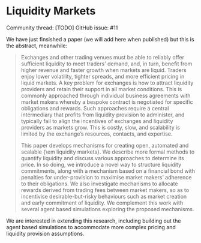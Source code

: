 # Liquidity Markets

Community thread: [TODO]
GitHub issue: #11

We have just finsished a paper (we will add here when published) but this is the abstract, meanwhile:

> Exchanges and other trading venues must be able to reliably offer sufficient liquidity to meet traders' demand, and, in turn, benefit from higher revenue and faster growth when markets are liquid. Traders enjoy lower volatility, tighter spreads, and more efficient pricing in liquid markets. A key problem for exchanges is how to attract liquidity providers and retain their support in all market conditions. This is commonly approached through individual business agreements with market makers whereby a bespoke contract is negotiated for specific obligations and rewards. Such approaches require a central intermediary that profits from liquidity provision to administer, and typically fail to align the incentives of exchanges and liquidity providers as markets grow. This is costly, slow, and scalability is limited by the exchange’s resources, contacts, and expertise.
>
> This paper develops mechanisms for creating open, automated and scalable {\em liquidity markets}. We describe more formal methods to quantify liquidity and discuss various approaches to determine its price. In so doing, we introduce a novel way to structure liquidity commitments, along with a mechanism based on a financial bond with penalties for under-provision to maximise market makers’ adherence to their obligations. We also investigate mechanisms to allocate rewards derived from trading fees between market makers, so as to incentivise desirable-but-risky behaviours such as market creation and early commitment of liquidity. We complement this work with several agent based simulations exploring the proposed mechanisms.

We are interested in extending this research, including building out the agent based simulations to accommodate more complex pricing and liquidity provision assumptions.
